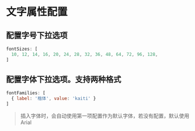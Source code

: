 # 文字属性配置

## 配置字号下拉选项

```js
fontSizes: [
  10, 12, 14, 16, 20, 24, 28, 32, 36, 48, 64, 72, 96, 128,
]
```

## 配置字体下拉选项。支持两种格式

```js
fontFamilies: [
  { label: '楷体', value: 'kaiti' }
]
```
> 插入字体时，会自动使用第一项配置作为默认字体，若没有配置，默认使用Arial
